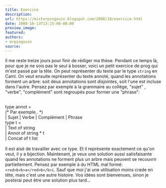 ```yaml
---
title: Exercice
description:
url: https://misterpingouin.blogspot.com/2008/10/exercice.html
date: 2008-10-13T13:15:00-00:00
preview_image:
featured:
authors:
- mrpingouin
source:
---
```


Il me reste treize jours pour finir de r&eacute;diger ma th&egrave;se. Pendant ce temps l&agrave;, pour que je ne sois pas le seul &agrave; bosser, voici un petit exercice de prog qui m'est pass&eacute; par la t&ecirc;te. On peut repr&eacute;senter du texte par le type <code>string</code> en Caml. On veut ensuite repr&eacute;senter du texte annot&eacute;, quand les annotations forment un arbre: soit deux annotations sont disjointes, soit l'une est incluse dans l'autre. Pensez par exemple &agrave; la grammaire au coll&egrave;ge, &quot;sujet&quot; , &quot;verbe&quot;, &quot;compl&eacute;ment&quot; sont regroup&eacute;s pour former une &quot;phrase&quot;:<br/><br/><div class="code">type annot =<br/>  (* Par exemple.. *)<br/>  | Sujet | Verbe | Compl&eacute;ment | Phrase<br/>type t =<br/>  | Text of string<br/>  | Annot of string * t<br/>  | Concat of t list<br/></div><br/>Il est ais&eacute; de travailler avec ce type. Et il repr&eacute;sente exactement ce qu'on veut, il y a bijection. Maintenant, je veux une solution aussi satisfaisante quand les annotations ne forment plus un arbre mais peuvent se recouvrir partiellement. Pensez par exemple &agrave; du HTML mal form&eacute;: <code>&lt;red&gt;b&lt;b&gt;a&lt;/red&gt;b&lt;/b&gt;i</code>. Sauf que moi j'ai une utilisation moins crade en t&ecirc;te, mais c'est une autre histoire. Vos id&eacute;es sont bienvenues, sinon je posterai peut &ecirc;tre une solution plus tard...
